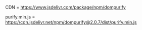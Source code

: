 CDN = https://www.jsdelivr.com/package/npm/dompurify

purify.min.js = https://cdn.jsdelivr.net/npm/dompurify@2.0.7/dist/purify.min.js
